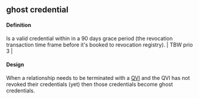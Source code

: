 ## ghost credential

<h4>Definition</h4><p>Is a valid credential within in a 90 days grace period (the revocation transaction time frame before it&#39;s booked to revocation registry). | TBW prio 3 |</p><h4>Design</h4><p>When a relationship needs to be terminated with a <a href="QVI">QVI</a> and the QVI has not revoked their credentials (yet) then those credentials become ghost credentials.</p>

